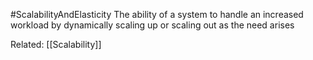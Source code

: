 #ScalabilityAndElasticity 
The ability of a system to handle an increased workload by dynamically scaling up or scaling out as the need arises

Related: [[Scalability]]